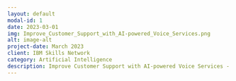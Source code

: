 ```yaml
---
layout: default
modal-id: 1
date: 2023-03-01
img: Improve_Customer_Support_with_AI-powered_Voice_Services.png
alt: image-alt
project-date: March 2023
client: IBM Skills Network
category: Artificial Intelligence
description: Improve Customer Support with AI-powered Voice Services - In this guided project, you will create a voice-enabled pizza-ordering application using embeddable AI and deploy it with Flask. Learn how to use Flask to deploy machine-learning models, allowing anyone to interact with them through an intuitive user interface and see the results for themselves. Don't let the challenge of training AI hold you back - our cutting-edge embeddable AI libraries can be seamlessly integrated into your enterprise applications. Link - https://cognitiveclass.ai/courses/course-v1:IBM+GPXX0E8TEN+v1
---
```

